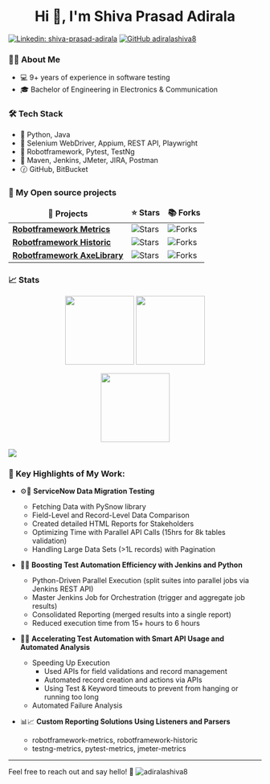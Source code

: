 <h1 align="center">Hi 👋, I'm Shiva Prasad Adirala</h1>

[![Linkedin: shiva-prasad-adirala](https://img.shields.io/badge/-shivaprasadadirala-blue?style=flat-square&logo=Linkedin&logoColor=white&link=https://www.linkedin.com/in/shiva-prasad-adirala/)](https://www.linkedin.com/in/shiva-prasad-adirala/)
[![GitHub adiralashiva8](https://img.shields.io/github/followers/adiralashiva8?label=follow&style=social)](https://github.com/adiralashiva8)

### 👨🏻‍ About Me

- 💻  9+ years of experience in software testing
- 🎓  Bachelor of Engineering in Electronics & Communication

### 🛠️ Tech Stack

- 🔣 Python, Java
- 🤖 Selenium WebDriver, Appium, REST API, Playwright
- 🧪 Robotframework, Pytest, TestNg
- 🧰 Maven, Jenkins, JMeter, JIRA, Postman
- 🕜 GitHub, BitBucket

### 📝 My Open source projects

<table>
  <thead align="center">
    <tr border: none;>
      <td><b>🎁 Projects</b></td>
      <td><b>⭐ Stars</b></td>
      <td><b>📚 Forks</b></td>
    </tr>
  </thead>
  <tbody>
    <tr>
      <td><a href="https://github.com/adiralashiva8/robotframework-metrics"><b>Robotframework Metrics</b></a></td>
      <td><img alt="Stars" src="https://img.shields.io/github/stars/adiralashiva8/robotframework-metrics?style=flat-square&labelColor=343b41"/></td>
      <td><img alt="Forks" src="https://img.shields.io/github/forks/adiralashiva8/robotframework-metrics?style=flat-square&labelColor=343b41"/></td>
      </td>
    </tr>
	<tr>
      <td><a href="https://github.com/adiralashiva8/robotframework-historic"><b>Robotframework Historic</b></a></td>
      <td><img alt="Stars" src="https://img.shields.io/github/stars/adiralashiva8/robotframework-historic?style=flat-square&labelColor=343b41"/></td>
      <td><img alt="Forks" src="https://img.shields.io/github/forks/adiralashiva8/robotframework-historic?style=flat-square&labelColor=343b41"/></td>
      </td>
    </tr>
    <tr>
      <td><a href="https://github.com/adiralashiva8/robotframework-axelibrary"><b>Robotframework AxeLibrary</b></a></td>
      <td><img alt="Stars" src="https://img.shields.io/github/stars/adiralashiva8/robotframework-axelibrary?style=flat-square&labelColor=343b41"/></td>
      <td><img alt="Forks" src="https://img.shields.io/github/forks/adiralashiva8/robotframework-axelibrary?style=flat-square&labelColor=343b41"/></td>
      </td>
    </tr>
  </tbody>
</table>

### 📈 Stats

<p align="center">
      <img height="137px" src="https://github-readme-streak-stats.herokuapp.com/?user=adiralashiva8&hide_border=true&theme=nightowl" />
      <img height="137px" src="https://github-readme-stats.vercel.app/api/top-langs/?username=adiralashiva8&hide=html&hide_title=true&hide_border=true&layout=compact&langs_count=8&theme=nightowl" />
</p>
<p align="center">
      <img height="137px" src="https://github-readme-stats.vercel.app/api?username=adiralashiva8&hide_title=true&hide_border=true&show_icons=true&include_all_commits=true&count_private=true&line_height=21&theme=nightowl" />
</p>

<p>
  <img src="https://i.ibb.co/r5ThXkV/Git-Hub-Fun-Facts.png"/>
</p>

### 📌 Key Highlights of My Work:

 - ⚙️🔧 __ServiceNow Data Migration Testing__
   - Fetching Data with PySnow library
   - Field-Level and Record-Level Data Comparison
   - Created detailed HTML Reports for Stakeholders
   - Optimizing Time with Parallel API Calls (15hrs for 8k tables validation)
   - Handling Large Data Sets (>1L records) with Pagination

 - 🚀🐍 __Boosting Test Automation Efficiency with Jenkins and Python__ 
   - Python-Driven Parallel Execution (split suites into parallel jobs via Jenkins REST API)
   - Master Jenkins Job for Orchestration (trigger and aggregate job results)
   - Consolidated Reporting (merged results into a single report)
   - Reduced execution time from 15+ hours to 6 hours

 - 📝🤖 __Accelerating Test Automation with Smart API Usage and Automated Analysis__ 
   - Speeding Up Execution
      - Used APIs for field validations and record management
      - Automated record creation and actions via APIs
      - Using Test & Keyword timeouts to prevent from hanging or running too long
   - Automated Failure Analysis

 - 📊📈 __Custom Reporting Solutions Using Listeners and Parsers__
   - robotframework-metrics, robotframework-historic
   - testng-metrics, pytest-metrics, jmeter-metrics

------------

<p>Feel free to reach out and say hello! 👋 <img src="https://komarev.com/ghpvc/?username=adiralashiva8&label=Profile%20views&color=0e75b6&style=flat" alt="adiralashiva8" /> </p>
